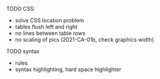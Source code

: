 

TODO CSS:

* solve CSS location problem
* tables flush left and right
* no lines between table rows
* no scaling of pics (2021-CA-01b, check graphics width)


TODO syntax

* rules
* syntax highlighting, hard space highlighter

